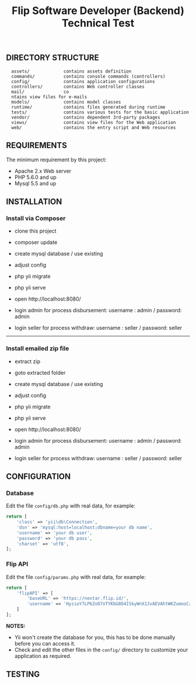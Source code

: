 <p align="center">
    <h1 align="center">Flip Software Developer (Backend) Technical Test</h1>
    <br>
</p>

DIRECTORY STRUCTURE
-------------------

      assets/             contains assets definition
      commands/           contains console commands (controllers)
      config/             contains application configurations
      controllers/        contains Web controller classes
      mail/               co
      ntains view files for e-mails
      models/             contains model classes
      runtime/            contains files generated during runtime
      tests/              contains various tests for the basic application
      vendor/             contains dependent 3rd-party packages
      views/              contains view files for the Web application
      web/                contains the entry script and Web resources



REQUIREMENTS
------------

The minimum requirement by this project:
- Apache 2.x Web server 
- PHP 5.6.0 and up
- Mysql 5.5 and up


INSTALLATION
------------

### Install via Composer

- clone this project

- composer update

- create mysql database / use existing

- adjust config

- php yii migrate

- php yii serve

- open http://localhost:8080/

- login admin for process disbursement: username : admin / password: admin

- login seller for process withdraw: username : seller / password: seller
------------

### Install emailed zip file

- extract zip

- goto extracted folder

- create mysql database / use existing

- adjust config

- php yii migrate

- php yii serve

- open http://localhost:8080/

- login admin for process disbursement: username : admin / password: admin

- login seller for process withdraw: username : seller / password: seller



CONFIGURATION
-------------

### Database

Edit the file `config/db.php` with real data, for example:

```php
return [
    'class' => 'yii\db\Connection',
    'dsn' => 'mysql:host=localhost;dbname=your db name',
    'username' => 'your db user',
    'password' => 'your db pass',
    'charset' => 'utf8',
];
```

### Flip API

Edit the file `config/params.php` with real data, for example:

```php
return [
    'flipAPI' => [
        'baseURL' => 'https://nextar.flip.id/',
        'username' => 'HyzioY7LP6ZoO7nTYKbG8O4ISkyWnX1JvAEVAhtWKZumooCzqp41',
    ]
];
```

**NOTES:**
- Yii won't create the database for you, this has to be done manually before you can access it.
- Check and edit the other files in the `config/` directory to customize your application as required.


TESTING
-------

